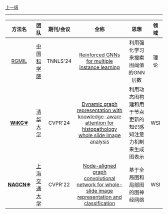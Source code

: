 [上一级](README.md)

---

|                        方法名                        |团队|  期刊/会议   |全称|思想|领域|
:-------------------------------------------------:|:-----------------------------------------------------------------------------------------------------------------:|:--------:|:---:|:--------------------------------------------------:|:---:
|   [RGMIL](https://github.com/RingBDStack/RGMIL)   |[中国科学院](https://scholar.google.com/citations?hl=zh-CN&user=wR5Z5bwAAAAJ)| TNNLS'24 |[Reinforced GNNs for multiple instance learning](https://inkiyinji.blog.csdn.net/article/details/138605664)|利用强化学习来搜索图阈值的GNN层数|理论
| [**WiKG✳**](https://github.com/WonderLandxD/WiKG) |[清华大学](https://scholar.google.com/citations?user=7HMFNfQAAAAJ&hl=zh-CN&oi=sra)| CVPR'24  |[Dynamic graph representation with knowledge-aware attention for histopathology whole slide image analysis](https://inkiyinji.blog.csdn.net/article/details/137845035)|利用动态图构建和用于节点更新的知识感知注意力机制来生成图表示|WSI
|  [**NAGCN✳**](https://github.com/YohnGuan/NAGCN)  |[上海交通大学](https://scholar.google.com/citations?user=xUMuDgwAAAAJ&hl=zh-CN&oi=sra)| CVPR'22  |[Node-aligned graph convolutional network for whole-slide image representation and classification](https://blog.csdn.net/weixin_44575152/article/details/141898620)|基于全局图和局部图的图神经网络|WSI